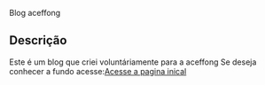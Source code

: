 <h1n align="center">Blog aceffong</h1n>

<h2>Descrição</h2>
Este é um blog que criei voluntáriamente para a aceffong
Se deseja conhecer a fundo acesse:<a href="https://aceffong.com.br/">Acesse a pagina inical</a>
